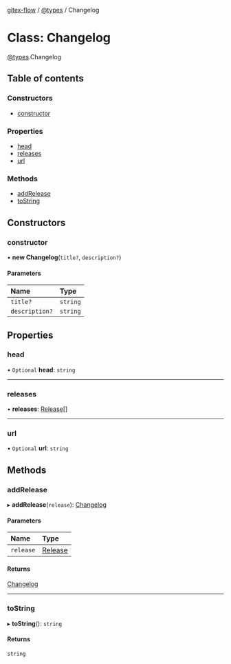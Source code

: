 [gitex-flow](../README.md) / [@types](../modules/_types.md) / Changelog

# Class: Changelog

[@types](../modules/_types.md).Changelog

## Table of contents

### Constructors

- [constructor](_types.changelog.md#constructor)

### Properties

- [head](_types.changelog.md#head)
- [releases](_types.changelog.md#releases)
- [url](_types.changelog.md#url)

### Methods

- [addRelease](_types.changelog.md#addrelease)
- [toString](_types.changelog.md#tostring)

## Constructors

### constructor

• **new Changelog**(`title?`, `description?`)

#### Parameters

| Name | Type |
| :------ | :------ |
| `title?` | `string` |
| `description?` | `string` |

## Properties

### head

• `Optional` **head**: `string`

___

### releases

• **releases**: [Release](_types.release.md)[]

___

### url

• `Optional` **url**: `string`

## Methods

### addRelease

▸ **addRelease**(`release`): [Changelog](_types.changelog.md)

#### Parameters

| Name | Type |
| :------ | :------ |
| `release` | [Release](_types.release.md) |

#### Returns

[Changelog](_types.changelog.md)

___

### toString

▸ **toString**(): `string`

#### Returns

`string`
